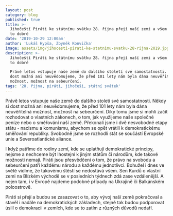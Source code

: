 ```yaml
---
layout: post
category: blog
published: true
title: >-
  Jihočeští Piráti ke státnímu svátku 28. října přejí naší zemi a všem lidem jen
  to dobré
date: '2019-10-29 12:00am'
author: 'Lukáš Hypša, Zbyněk Konvička'
image: assets/img/jihocesti-pirati-ke-statnimu-svatku-28-rijna-2019.jpg
description: >-
  Jihočeští Piráti ke státnímu svátku 28. října přejí naší zemi a všem lidem jen
  to dobré

  Právě letos vstupuje naše země do dalšího století své samostatnosti. Někdy si
  dost možná ani neuvědomujeme, že před 101 lety nám byla dána neuvěřitelná
  možnost, možnost na sebeurčení.
tags: '28. řijna, piráti, jihočeši, státní svátek'
---
```

Právě letos vstupuje naše země do dalšího století své samostatnosti. Někdy si dost možná ani neuvědomujeme, že před 101 lety nám byla dána neuvěřitelná možnost, možnost na sebeurčení. Díky tomu jsme si mohli začít rozhodovat o vlastních zákonech, o tom, jak využijeme naše společné peníze nebo o směřování naší země. Překonali jsme i dvě nesvobodné etapy státu - nacismu a komunismu, abychom se opět vrátili k demokratickému směřování republiky. Svobodně jsme se rozhodli stát se součástí Evropské unie a Severoatlantické aliance.

I když patříme do rodiny zemí, kde se uplatňují demokratické principy, nejsme a nechceme být lhostejní k jiným státům či národům, kde takové možnosti nemají. Piráti jsou přesvědčeni o tom, že právo na svobodu a sebeurčení patří každému národu a každému jednotlivci. Bohužel i dnes ve světě vidíme, že takovému štěstí se nedostává všem. Sen Kurdů o vlastní zemi na Blízkém východě se v posledních týdnech zdá zase vzdálenější. A nejen tam, i v Evropě najdeme podobné případy na Ukrajině či Balkánském poloostrově.

Piráti si přejí a budou se zasazovat o to, aby vývoj naší země pokračoval a stavěl i nadále na demokratických základech, stejně tak budou podporovat úsilí o demokracii v zemích, kde se to zatím z různých důvodů nedaří.
